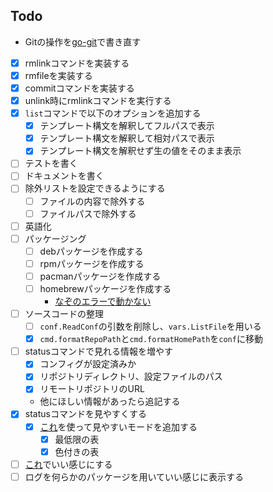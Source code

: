 ## Todo

- Gitの操作を[go-git](https://github.com/go-git/go-git)で書き直す
- [x] rmlinkコマンドを実装する
- [x] rmfileを実装する
- [x] commitコマンドを実装する
- [x] unlink時にrmlinkコマンドを実行する
- [x] `list`コマンドで以下のオプションを追加する
  - [x] テンプレート構文を解釈してフルパスで表示
  - [x] テンプレート構文を解釈して相対パスで表示
  - [x] テンプレート構文を解釈せず生の値をそのまま表示
- [ ] テストを書く
- [ ] ドキュメントを書く
- [ ] 除外リストを設定できるようにする
  - [ ] ファイルの内容で除外する
  - [ ] ファイルパスで除外する 
- [ ] 英語化
- [ ] パッケージング  
  - [ ] debパッケージを作成する 
  - [ ] rpmパッケージを作成する
  - [ ] pacmanパッケージを作成する
  - [ ] homebrewパッケージを作成する
    - [なぞのエラーで動かない](https://twitter.com/Hayao0819/status/1627668181992222721)
- [ ] ソースコードの整理
  - [ ] `conf.ReadConf`の引数を削除し、`vars.ListFile`を用いる
  - [x] `cmd.formatRepoPath`と`cmd.formatHomePath`を`conf`に移動
- [ ] statusコマンドで見れる情報を増やす
  - [x] コンフィグが設定済みか
  - [x] リポジトリディレクトリ、設定ファイルのパス
  - [x] リモートリポジトリのURL
  - 他にほしい情報があったら追記する
- [x] statusコマンドを見やすくする
  - [x] [これ](https://github.com/jedib0t/go-pretty)を使って見やすいモードを追加する
    - [x] 最低限の表
    - [x] 色付きの表
- [ ] [これ](https://qiita.com/tkit/items/3cdeafcde2bd98612428)でいい感じにする
- [ ] ログを何らかのパッケージを用いていい感じに表示する
